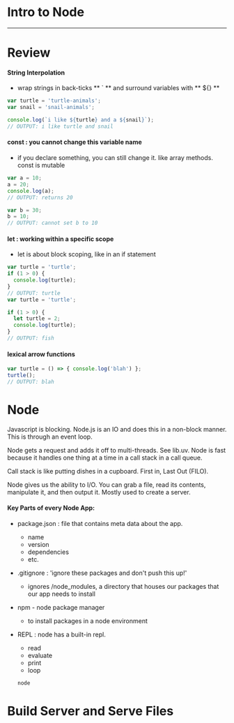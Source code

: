 # Intro to Node
***

# Review

#### String Interpolation
* wrap strings in back-ticks ** ` ** and surround variables with ** ${} **


```js
var turtle = 'turtle-animals';
var snail = 'snail-animals';

console.log(`i like ${turtle} and a ${snail}`);
// OUTPUT: i like turtle and snail
```

#### const : you cannot change this variable name
* if you declare something, you can still change it. like array methods. const is mutable

```js
var a = 10;
a = 20;
console.log(a);
// OUTPUT: returns 20

var b = 30;
b = 10;
// OUTPUT: cannot set b to 10
```

#### let : working within a specific scope
* let is about block scoping, like in an if statement

```js
var turtle = 'turtle';
if (1 > 0) {
  console.log(turtle);
}
// OUTPUT: turtle
var turtle = 'turtle';

if (1 > 0) {
  let turtle = 2;
  console.log(turtle);
}
// OUTPUT: fish
```

#### lexical arrow functions

```js
var turtle = () => { console.log('blah') };
turtle();
// OUTPUT: blah
```

# Node
Javascript is blocking. Node.js is an IO and does this in a non-block manner. This is through an event loop.

Node gets a request and adds it off to multi-threads. See lib.uv. Node is fast because it handles one thing at a time in a call stack in a call queue.

Call stack is like putting dishes in a cupboard. First in, Last Out (FILO).

Node gives us the ability to I/O. You can grab a file, read its contents, manipulate it, and then output it. Mostly used to create a server.

#### Key Parts of every Node App:
* package.json : file that contains meta data about the app.
  * name
  * version
  * dependencies
  * etc.
* .gitignore : 'ignore these packages and don't push this up!'
  * ignores /node_modules, a directory that houses our packages that our app needs to install
* npm - node package manager
  * to install packages in a node environment
* REPL :  node has a built-in repl.
  * read
  * evaluate
  * print
  * loop

  ```sh
  node
  ```

  






# Build Server and Serve Files
